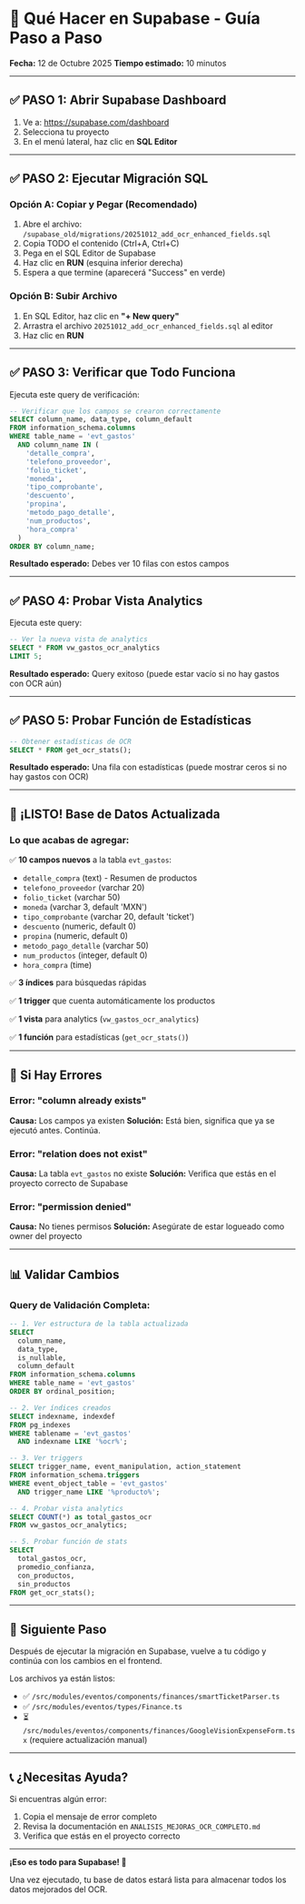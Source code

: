 # 🚀 Qué Hacer en Supabase - Guía Paso a Paso

**Fecha:** 12 de Octubre 2025
**Tiempo estimado:** 10 minutos

---

## ✅ PASO 1: Abrir Supabase Dashboard

1. Ve a: https://supabase.com/dashboard
2. Selecciona tu proyecto
3. En el menú lateral, haz clic en **SQL Editor**

---

## ✅ PASO 2: Ejecutar Migración SQL

### Opción A: Copiar y Pegar (Recomendado)

1. Abre el archivo: `/supabase_old/migrations/20251012_add_ocr_enhanced_fields.sql`
2. Copia TODO el contenido (Ctrl+A, Ctrl+C)
3. Pega en el SQL Editor de Supabase
4. Haz clic en **RUN** (esquina inferior derecha)
5. Espera a que termine (aparecerá "Success" en verde)

### Opción B: Subir Archivo

1. En SQL Editor, haz clic en **"+ New query"**
2. Arrastra el archivo `20251012_add_ocr_enhanced_fields.sql` al editor
3. Haz clic en **RUN**

---

## ✅ PASO 3: Verificar que Todo Funciona

Ejecuta este query de verificación:

```sql
-- Verificar que los campos se crearon correctamente
SELECT column_name, data_type, column_default
FROM information_schema.columns
WHERE table_name = 'evt_gastos'
  AND column_name IN (
    'detalle_compra',
    'telefono_proveedor',
    'folio_ticket',
    'moneda',
    'tipo_comprobante',
    'descuento',
    'propina',
    'metodo_pago_detalle',
    'num_productos',
    'hora_compra'
  )
ORDER BY column_name;
```

**Resultado esperado:** Debes ver 10 filas con estos campos

---

## ✅ PASO 4: Probar Vista Analytics

Ejecuta este query:

```sql
-- Ver la nueva vista de analytics
SELECT * FROM vw_gastos_ocr_analytics
LIMIT 5;
```

**Resultado esperado:** Query exitoso (puede estar vacío si no hay gastos con OCR aún)

---

## ✅ PASO 5: Probar Función de Estadísticas

```sql
-- Obtener estadísticas de OCR
SELECT * FROM get_ocr_stats();
```

**Resultado esperado:** Una fila con estadísticas (puede mostrar ceros si no hay gastos con OCR)

---

## 🎉 ¡LISTO! Base de Datos Actualizada

### Lo que acabas de agregar:

✅ **10 campos nuevos** a la tabla `evt_gastos`:
- `detalle_compra` (text) - Resumen de productos
- `telefono_proveedor` (varchar 20)
- `folio_ticket` (varchar 50)
- `moneda` (varchar 3, default 'MXN')
- `tipo_comprobante` (varchar 20, default 'ticket')
- `descuento` (numeric, default 0)
- `propina` (numeric, default 0)
- `metodo_pago_detalle` (varchar 50)
- `num_productos` (integer, default 0)
- `hora_compra` (time)

✅ **3 índices** para búsquedas rápidas

✅ **1 trigger** que cuenta automáticamente los productos

✅ **1 vista** para analytics (`vw_gastos_ocr_analytics`)

✅ **1 función** para estadísticas (`get_ocr_stats()`)

---

## 🔧 Si Hay Errores

### Error: "column already exists"
**Causa:** Los campos ya existen
**Solución:** Está bien, significa que ya se ejecutó antes. Continúa.

### Error: "relation does not exist"
**Causa:** La tabla `evt_gastos` no existe
**Solución:** Verifica que estás en el proyecto correcto de Supabase

### Error: "permission denied"
**Causa:** No tienes permisos
**Solución:** Asegúrate de estar logueado como owner del proyecto

---

## 📊 Validar Cambios

### Query de Validación Completa:

```sql
-- 1. Ver estructura de la tabla actualizada
SELECT
  column_name,
  data_type,
  is_nullable,
  column_default
FROM information_schema.columns
WHERE table_name = 'evt_gastos'
ORDER BY ordinal_position;

-- 2. Ver índices creados
SELECT indexname, indexdef
FROM pg_indexes
WHERE tablename = 'evt_gastos'
  AND indexname LIKE '%ocr%';

-- 3. Ver triggers
SELECT trigger_name, event_manipulation, action_statement
FROM information_schema.triggers
WHERE event_object_table = 'evt_gastos'
  AND trigger_name LIKE '%producto%';

-- 4. Probar vista analytics
SELECT COUNT(*) as total_gastos_ocr
FROM vw_gastos_ocr_analytics;

-- 5. Probar función de stats
SELECT
  total_gastos_ocr,
  promedio_confianza,
  con_productos,
  sin_productos
FROM get_ocr_stats();
```

---

## 🎯 Siguiente Paso

Después de ejecutar la migración en Supabase, vuelve a tu código y continúa con los cambios en el frontend.

Los archivos ya están listos:
- ✅ `/src/modules/eventos/components/finances/smartTicketParser.ts`
- ✅ `/src/modules/eventos/types/Finance.ts`
- ⏳ `/src/modules/eventos/components/finances/GoogleVisionExpenseForm.tsx` (requiere actualización manual)

---

## 📞 ¿Necesitas Ayuda?

Si encuentras algún error:
1. Copia el mensaje de error completo
2. Revisa la documentación en `ANALISIS_MEJORAS_OCR_COMPLETO.md`
3. Verifica que estás en el proyecto correcto

---

**¡Eso es todo para Supabase! 🎉**

Una vez ejecutado, tu base de datos estará lista para almacenar todos los datos mejorados del OCR.
